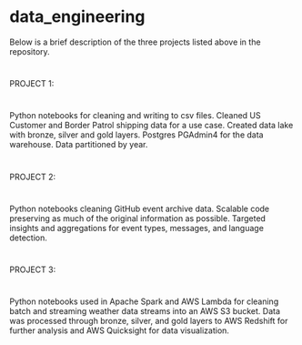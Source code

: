 # data_engineering

Below is a brief description of the three projects listed above in the repository.
#
PROJECT 1:
#
Python notebooks for cleaning and writing to csv files. Cleaned US Customer and Border Patrol shipping data for a use case. Created data lake with bronze, silver and gold layers. Postgres PGAdmin4 for the data warehouse. Data partitioned by year. 
#
PROJECT 2:
#
Python notebooks cleaning GitHub event archive data. Scalable code preserving as much of the original information as possible. Targeted insights and aggregations for event types, messages, and language detection.
#
PROJECT 3:
#
Python notebooks used in Apache Spark and AWS Lambda for cleaning batch and streaming weather data streams into an AWS S3 bucket. Data was processed through bronze, silver, and gold layers to AWS Redshift for further analysis and AWS Quicksight for data visualization.
